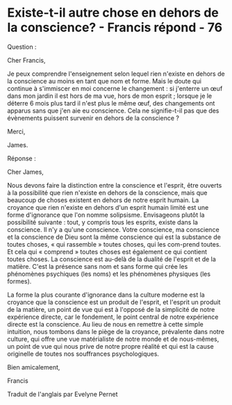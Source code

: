 # Existe-t-il autre chose en dehors de la conscience? - Francis répond - 76

Question :   

Cher Francis,  

Je peux comprendre l'enseignement selon lequel rien n'existe en dehors de la conscience au moins en tant que nom et forme. Mais le doute qui continue à s'immiscer en moi concerne le changement : si j'enterre un œuf dans mon jardin il est hors de ma vue, hors de mon esprit ; lorsque je le déterre 6 mois plus tard il n'est plus le même œuf, des changements ont apparus sans que j'en aie eu conscience. Cela ne signifie-t-il pas que des évènements puissent survenir en dehors de la conscience ?  

Merci,  

James.  

Réponse :  

Cher James,  

Nous devons faire la distinction entre la conscience et l'esprit, être ouverts à la possibilité que rien n'existe en dehors de la conscience, mais que beaucoup de choses existent en dehors de notre esprit humain. La croyance que rien n'existe en dehors d'un esprit humain limité est une forme d'ignorance que l'on nomme solipsisme. Envisageons plutôt la possibilité suivante : tout, y compris tous les esprits, existe dans la conscience. Il n'y a qu'une conscience. Votre conscience, ma conscience et la conscience de Dieu sont la même conscience qui est la substance de toutes choses, « qui rassemble » toutes choses, qui les com-prend toutes. Et cela qui « comprend » toutes choses est également ce qui contient toutes choses. La conscience est au-delà de la dualité de l'esprit et de la matière. C'est la présence sans nom et sans forme qui crée les phénomènes psychiques (les noms) et les phénomènes physiques (les formes).  

La forme la plus courante d'ignorance dans la culture moderne est la croyance que la conscience est un produit de l'esprit, et l'esprit un produit de la matière, un point de vue qui est à l'opposé de la simplicité de notre expérience directe, car le fondement, le point central de notre expérience directe est la conscience. Au lieu de nous en remettre à cette simple intuition, nous tombons dans le piège de la croyance, prévalente dans notre culture, qui offre une vue matérialiste de notre monde et de nous-mêmes, un point de vue qui nous prive de notre propre réalité et qui est la cause originelle de toutes nos souffrances psychologiques.  

Bien amicalement,  

Francis  

Traduit de l'anglais par Evelyne Pernet  

